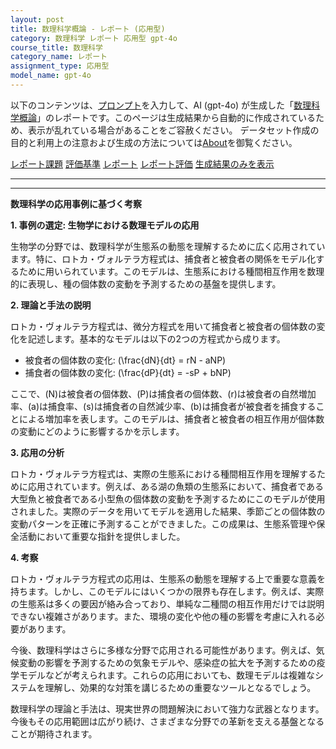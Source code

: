 ```yaml
---
layout: post
title: 数理科学概論 - レポート (応用型)
category: 数理科学 レポート 応用型 gpt-4o
course_title: 数理科学
category_name: レポート
assignment_type: 応用型
model_name: gpt-4o
---
```


以下のコンテンツは、[プロンプト](http://127.0.0.1:8000/generated/数理科学/gpt-4o/prompt_レポート-応用型.md)を入力して、AI (gpt-4o) が生成した「[数理科学概論](/contents/数理科学/)」のレポートです。このページは生成結果から自動的に作成されているため、表示が乱れている場合があることをご容赦ください。
データセット作成の目的と利用上の注意および生成の方法については[About](/About)を御覧ください。

[レポート課題](../レポート課題-応用型)
[評価基準](../評価基準-応用型)
[レポート](../レポート-応用型)
[レポート評価](../レポート評価-応用型)
[生成結果のみを表示](http://127.0.0.1:8000/generated/数理科学/gpt-4o/レポート-応用型.md)
  

***
***
  
**数理科学の応用事例に基づく考察**

**1. 事例の選定: 生物学における数理モデルの応用**

生物学の分野では、数理科学が生態系の動態を理解するために広く応用されています。特に、ロトカ・ヴォルテラ方程式は、捕食者と被食者の関係をモデル化するために用いられています。このモデルは、生態系における種間相互作用を数理的に表現し、種の個体数の変動を予測するための基盤を提供します。

**2. 理論と手法の説明**

ロトカ・ヴォルテラ方程式は、微分方程式を用いて捕食者と被食者の個体数の変化を記述します。基本的なモデルは以下の2つの方程式から成ります。

- 被食者の個体数の変化: \(\frac{dN}{dt} = rN - aNP\)
- 捕食者の個体数の変化: \(\frac{dP}{dt} = -sP + bNP\)

ここで、\(N\)は被食者の個体数、\(P\)は捕食者の個体数、\(r\)は被食者の自然増加率、\(a\)は捕食率、\(s\)は捕食者の自然減少率、\(b\)は捕食者が被食者を捕食することによる増加率を表します。このモデルは、捕食者と被食者の相互作用が個体数の変動にどのように影響するかを示します。

**3. 応用の分析**

ロトカ・ヴォルテラ方程式は、実際の生態系における種間相互作用を理解するために応用されています。例えば、ある湖の魚類の生態系において、捕食者である大型魚と被食者である小型魚の個体数の変動を予測するためにこのモデルが使用されました。実際のデータを用いてモデルを適用した結果、季節ごとの個体数の変動パターンを正確に予測することができました。この成果は、生態系管理や保全活動において重要な指針を提供しました。

**4. 考察**

ロトカ・ヴォルテラ方程式の応用は、生態系の動態を理解する上で重要な意義を持ちます。しかし、このモデルにはいくつかの限界も存在します。例えば、実際の生態系は多くの要因が絡み合っており、単純な二種間の相互作用だけでは説明できない複雑さがあります。また、環境の変化や他の種の影響を考慮に入れる必要があります。

今後、数理科学はさらに多様な分野で応用される可能性があります。例えば、気候変動の影響を予測するための気象モデルや、感染症の拡大を予測するための疫学モデルなどが考えられます。これらの応用においても、数理モデルは複雑なシステムを理解し、効果的な対策を講じるための重要なツールとなるでしょう。

数理科学の理論と手法は、現実世界の問題解決において強力な武器となります。今後もその応用範囲は広がり続け、さまざまな分野での革新を支える基盤となることが期待されます。
